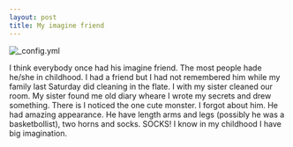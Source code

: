 ```yaml
---
layout: post
title: My imagine friend
---
```

![_config.yml](http://4.bp.blogspot.com/_oaePI6tsSfE/SQCSzErhUsI/AAAAAAAAAIE/wEjKUibjrD4/s400/20081006135235.jpg)

I think everybody once had his imagine friend. The most people hade he/she in childhood. I had a friend but I had not remembered him
while my family last Saturday did cleaning in the flate. I with my sister cleaned our room. My sister found me old diary wheare I wrote my
secrets and drew something. There is I noticed the one cute monster. I forgot about him. He had amazing appearance. He have length arms 
and legs (possibly he was a basketbollist), two horns and socks. SOCKS! I know in my childhood I have big imagination.


